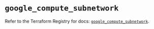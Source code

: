 # `google_compute_subnetwork`

Refer to the Terraform Registry for docs: [`google_compute_subnetwork`](https://registry.terraform.io/providers/hashicorp/google/6.4.0/docs/resources/compute_subnetwork).
